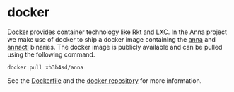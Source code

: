 # docker
[Docker](https://github.com/docker/docker) provides container technology like
[Rkt](https://github.com/coreos/rkt) and [LXC](https://linuxcontainers.org). In
the Anna project we make use of docker to ship a docker image containing the
[anna](/doc/development/makefile.md#anna) and
[annactl](/doc/development/makefile.md#annactl) binaries. The docker image is
publicly available and can be pulled using the following command.

```
docker pull xh3b4sd/anna
```

See the [Dockerfile](/Dockerfile) and the [docker
repository](https://hub.docker.com/r/xh3b4sd/anna) for more information.
